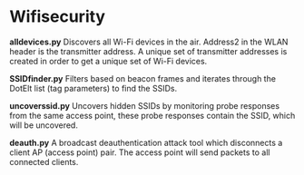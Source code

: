 # Wifisecurity

**alldevices.py**
Discovers all Wi-Fi devices in the air.
Address2 in the WLAN header is the transmitter address. A unique set of transmitter addresses is created in order to get a unique set of Wi-Fi devices. 

**SSIDfinder.py**
Filters based on beacon frames and iterates through the DotElt list (tag parameters) to find the SSIDs.

**uncoverssid.py**
Uncovers hidden SSIDs by monitoring probe responses from the same access point, these probe responses contain the SSID, which will be uncovered.

**deauth.py** 
A broadcast deauthentication attack tool which disconnects a client AP (access point) pair. The access point will send packets to all connected clients.
